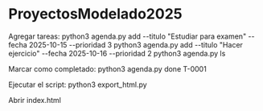 # ProyectosModelado2025

Agregar tareas:
python3 agenda.py add --titulo "Estudiar para examen" --fecha 2025-10-15 --prioridad 3
python3 agenda.py add --titulo "Hacer ejercicio" --fecha 2025-10-16 --prioridad 2
python3 agenda.py ls

Marcar como completado:
python3 agenda.py done T-0001

Ejecutar el script:
python3 export_html.py

Abrir index.html


